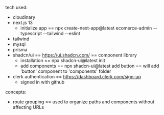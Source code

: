 tech used:

- cloudinary
- next.js 13
  - initialize app == npx create-next-app@latest ecomerce-admin --typescript --tailwind --eslint
- tailwind
- mysql
- prisma
- shadcn/ui == https://ui.shadcn.com/ == component library
  - installation == npx shadcn-ui@latest init
  - add components == npx shadcn-ui@latest add button == will add 'button' component to 'components' folder
- clerk authentication == https://dashboard.clerk.com/sign-up
  - signed in with github

concepts:

- route grouping == used to organize paths and components without affecting URLs
